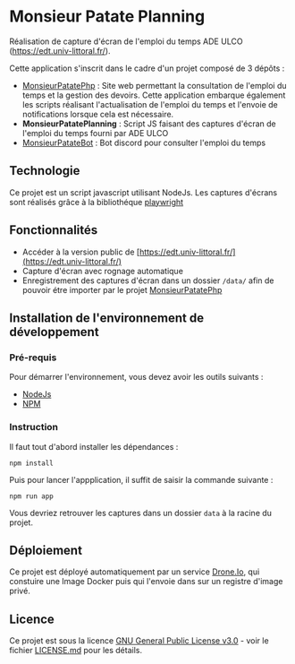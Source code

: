 # Monsieur Patate Planning

Réalisation de capture d'écran de l'emploi du temps ADE ULCO (https://edt.univ-littoral.fr/).

Cette application s'inscrit dans le cadre d'un projet composé de 3 dépôts :
- [MonsieurPatatePhp](https://github.com/silvainlud/MonsieurPatatePhp/edit/main/README.md) : Site web permettant la consultation de l'emploi du temps et la gestion des devoirs. Cette application embarque également les scripts réalisant l'actualisation de l'emploi du temps et l'envoie de notifications lorsque cela est nécessaire.
- **MonsieurPatatePlanning** : Script JS faisant des captures d'écran de l'emploi du temps fourni par ADE ULCO
- [MonsieurPatateBot](https://github.com/silvainlud/MonsieurPatateBot) : Bot discord pour consulter l'emploi du temps

## Technologie

Ce projet est un script javascript utilisant NodeJs. Les captures d'écrans sont réalisés grâce à la bibliothéque [playwright](https://playwright.dev/)


## Fonctionnalités

- Accéder à la version public de [https://edt.univ-littoral.fr/](https://edt.univ-littoral.fr/)
- Capture d'écran avec rognage automatique
- Enregistrement des captures d'écran dans un dossier `/data/` afin de pouvoir étre importer par le projet [MonsieurPatatePhp](https://github.com/silvainlud/MonsieurPatatePhp/edit/main/README.md)

## Installation de l'environnement de développement

### Pré-requis

Pour démarrer l'environnement, vous devez avoir les outils suivants :
- [NodeJs](https://nodejs.org/en/)
- [NPM](https://www.npmjs.com/)

### Instruction

Il faut tout d'abord installer les dépendances :
```
npm install
```

Puis pour lancer l'appplication, il suffit de saisir la commande suivante :
```
npm run app
```

Vous devriez retrouver les captures dans un dossier `data` à la racine du projet.

## Déploiement

Ce projet est déployé automatiquement par un service [Drone.Io](https://www.drone.io/), qui constuire une Image Docker puis qui l'envoie dans sur un registre d'image privé.

## Licence

Ce projet est sous la licence [GNU General Public License v3.0](LICENSE) - voir le fichier  [LICENSE.md](LICENSE) pour les détails.
